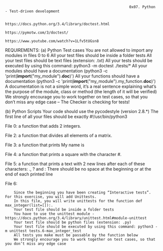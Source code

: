                                                              0x07. Python - Test-driven development
                                                             
                                                             https://docs.python.org/3.4/library/doctest.html
                                                             https://pymotw.com/3/doctest/
                                                             https://www.youtube.com/watch?v=1Lfv5tUGsn8
                                                             
REQUIREMENTS:
(a) Python Test cases
You are not allowed to import any modules in files 0 to 6
All your test files should be inside a folder tests
All your test files should be text files (extension: .txt)
All your tests should be executed by using this command: python3 -m doctest ./tests/*
All your modules should have a documentation (python3 -c 'print(__import__("my_module").__doc__)')
All your functions should have a documentation (python3 -c 'print(__import__("my_module").my_function.__doc__)')
A documentation is not a simple word, it’s a real sentence explaining what’s the purpose of the module, class or method (the length of it will be verified)
We strongly encourage you to work together on test cases, so that you don’t miss any edge case – The Checker is checking for tests!

(b) Python Scripts
Your code should use the pycodestyle (version 2.8.*)
The first line of all your files should be exactly #!/usr/bin/python3


File 0: a function that adds 2 integers.    
        
File 2: a function that divides all elements of a matrix.
      
File 3: a function that prints My name is <first name> <last name>
        
File 4: a function that prints a square with the character #.
        
File 5: a function that prints a text with 2 new lines after each of these characters: ., ? and :
        There should be no space at the beginning or at the end of each printed line
        
File 6:  
  
        Since the beginning you have been creating “Interactive tests”. For this exercise, you will add Unittests.
        In this file, you will write unittests for the function def max_integer(list=[]):.
        Your test file should be inside a folder tests
        You have to use the unittest module - https://docs.python.org/3.4/library/unittest.html#module-unittest
        Your test file should be python files (extension: .py)
        Your test file should be executed by using this command: python3 -m unittest tests.6-max_integer_test
        All tests you make must be passable by the function below
        We strongly encourage you to work together on test cases, so that you don’t miss any edge case
